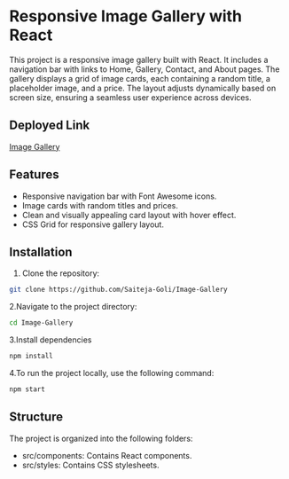 # Responsive Image Gallery with React

This project is a responsive image gallery built with React. It includes a navigation bar with links to Home, Gallery, Contact, and About pages. The gallery displays a grid of image cards, each containing a random title, a placeholder image, and a price. The layout adjusts dynamically based on screen size, ensuring a seamless user experience across devices.

## Deployed Link
[Image Gallery](https://image-gallery-galgwsttd-saiteja-goli.vercel.app)

## Features

- Responsive navigation bar with Font Awesome icons.
- Image cards with random titles and prices.
- Clean and visually appealing card layout with hover effect.
- CSS Grid for responsive gallery layout.


## Installation

1. Clone the repository:

```bash
git clone https://github.com/Saiteja-Goli/Image-Gallery
```
2.Navigate to the project directory:
```bash
cd Image-Gallery
```
3.Install dependencies
```bash
npm install
```

4.To run the project locally, use the following command:
```bash
npm start
```

## Structure
The project is organized into the following folders:

- src/components: Contains React components.
- src/styles: Contains CSS stylesheets.
